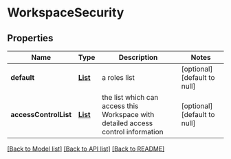 # WorkspaceSecurity
## Properties

Name | Type | Description | Notes
------------ | ------------- | ------------- | -------------
**default** | [**List**](WorkspaceRole.md) | a roles list | [optional] [default to null]
**accessControlList** | [**List**](WorkspaceAccessControl.md) | the list which can access this Workspace with detailed access control information | [optional] [default to null]

[[Back to Model list]](../README.md#documentation-for-models) [[Back to API list]](../README.md#documentation-for-api-endpoints) [[Back to README]](../README.md)

